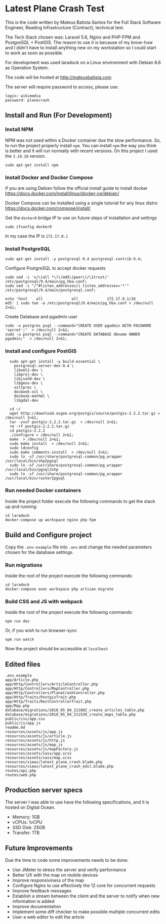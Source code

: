 # Latest Plane Crash Test

This is the code written by Mateus Batista Santos for the Full Stack Software Engineer, Reading Infrastructure (Contract), technical test.

The Tech Stack chosen was: Laravel 5.6, Nginx and PHP-FPM and PostgreSQL + PostGIS. The reason to use it is because of my know-how and I didn't have to install anything new on my workstation so I could start to work as soon as possible.

For development was used laradock on a Linux environment with Debian 8.6 as Operation System.

The code will be hosted at http://mateusbatista.com

The server will require password to access, please use:
```
login: wikimedia
password: planecrash
```

## Install and Run (For Development)

### Install NPM

NPM was not used within a Docker container due the slow performance. So, to run the project properly install `npm`. You can install `npm`  the way you think is better and it will run normally with recent versions. On this project I used the `3.10.10` version.

```
sudo apt-get install npm
```

### Install Docker and Docker Compose

If you are using Debian follow the official install guide to install docker
https://docs.docker.com/install/linux/docker-ce/debian/

Docker Compose can be installed using a single tutorial for any linux distro
https://docs.docker.com/compose/install/

Get the `docker0` bridge IP to use on future steps of installation and settings

```
sudo ifconfig docker0
```

In my case the IP is `172.17.0.1`

### Install PostgreSQL

```
sudo apt-get install -y postgresql-9.4 postgresql-contrib-9.4;

```

Configure PostgreSQL to accept docker requests

```
sudo sed -i 's/\(all *\)\(md5\|peer\)/\1trust/' /etc/postgresql/9.4/main/pg_hba.conf;
sudo sed -i "/^#listen_addresses/i listen_addresses='*'" /etc/postgresql/9.4/main/postgresql.conf;

echo 'host    all             all             172.17.0.1/16           md5' | sudo tee -a /etc/postgresql/9.4/main/pg_hba.conf > /dev/null 2>&1;
```

Create Database and pgadmin user

```
sudo -u postgres psql --command="CREATE USER pgadmin WITH PASSWORD 'secret';"  > /dev/null 2>&1;
sudo -u postgres psql --command="CREATE DATABASE dbname OWNER pgadmin;"  > /dev/null 2>&1;
```

### Install and configure PostGIS

```
  sudo apt-get install -y build-essential \
    postgresql-server-dev-9.4 \
    libxml2-dev \
    libproj-dev \
    libjson0-dev \
    libgeos-dev \
    xsltproc \
    docbook-xsl \
    docbook-mathml \
    libgdal-dev

  cd ~/
  wget http://download.osgeo.org/postgis/source/postgis-2.2.2.tar.gz > /dev/null 2>&1;
  tar -zxvf postgis-2.2.2.tar.gz  > /dev/null 2>&1;
  rm -rf postgis-2.2.2.tar.gz
  cd postgis-2.2.2
  ./configure > /dev/null 2>&1;
  make  > /dev/null 2>&1;
  sudo make install  > /dev/null 2>&1;
  sudo ldconfig
  sudo make comments-install  > /dev/null 2>&1;
  sudo ln -sf /usr/share/postgresql-common/pg_wrapper /usr/local/bin/shp2pgsql
  sudo ln -sf /usr/share/postgresql-common/pg_wrapper /usr/local/bin/pgsql2shp
  sudo ln -sf /usr/share/postgresql-common/pg_wrapper /usr/local/bin/raster2pgsql
```

### Run needed Docker containers

Inside the project folder execute the following commands to get the stack up and running:

```
cd laradock
docker-compose up workspace nginx php-fpm

```

## Build and Configure project

Copy the `.env-example` file into `.env` and change the needed parameters chosen for the database settings.

### Run migrations

Inside the root of the project execute the following commands:

```
cd laradock
docker-compose exec workspace php artisan migrate

```

### Build CSS and JS with webpack

Inside the root of the project execute the following commands:

```
npm run dev
```

Or, if you wish to run browser-sync

```
npm run watch
```

Now the project should be accessible at `localhost`

## Edited files

```
.env.example                                                   
app/Article.php                                                
app/Http/Controllers/ArticleController.php                     
app/Http/Controllers/MapController.php                         
app/Http/Controllers/PlaneCrashController.php                  
app/Http/Traits/PostgisTrait.php                               
app/Http/Traits/RestControllerTrait.php                        
app/Map.php                                                    
database/migrations/2018_05_04_211002_create_articles_table.php
database/migrations/2018_05_04_211539_create_maps_table.php    
public/css/app.css                                             
public/js/app.js                                               
readme.md                                                      
resources/assets/js/app.js                                     
resources/assets/js/article.js                                 
resources/assets/js/http.js                                    
resources/assets/js/map.js                                     
resources/assets/js/mapFactory.js                              
resources/assets/sass/app.scss                                 
resources/assets/sass/map.scss                                 
resources/views/latest_plane_crash.blade.php                   
resources/views/latest_plane_crash_edit.blade.php              
routes/api.php                                                 
routes/web.php 
```

## Production server specs

The server I was able to use have the following specifications, and it is hosted on Digital Ocean.

- Memory: 1GB 
- vCPUs: 1vCPU
- SSD Disk: 25GB
- Transfer: 1TB

## Future Improvements

Due the time to code some improvements needs to be done:

- Use JMeter to stress the server and verify performance
- Better UX with the map on mobile devices
- Improve responsiviness of the map
- Configure Nginx to use effectively the 12 core for concurrent requests
- Improve feedback messages
- Establish a stream between the client and the server to notify when new information is added
- Improve documentation
- Implement some diff checker to make possible multiple concurrent edits
- User a web editor to edit the article
